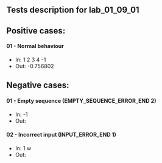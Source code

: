 ## Tests description for lab_01_09_01

## Positive cases:

#### 01 - Normal behaviour
- In: 1 2 3 4 -1
- Out: -0.756802

## Negative cases:
#### 01 - Empty sequence (EMPTY_SEQUENCE_ERROR_END 2)
- In: -1
- Out:

#### 02 - Incorrect input (INPUT_ERROR_END 1)
- In: 1 w
- Out: